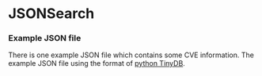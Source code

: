 # JSONSearch



### Example JSON file

There is one example JSON file which contains some CVE information.
The example JSON file using the format of [python TinyDB](https://tinydb.readthedocs.io/en/latest/).

